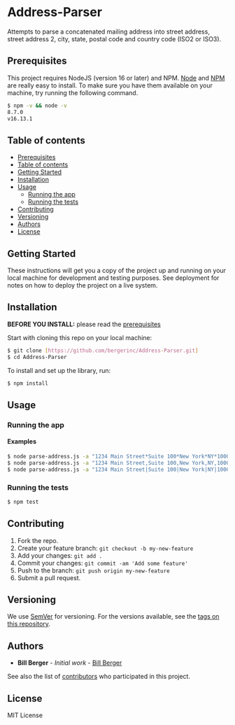 # Address-Parser
Attempts to parse a concatenated mailing address into street address, street address 2, city, state, postal code and country code (ISO2 or ISO3).

## Prerequisites

This project requires NodeJS (version 16 or later) and NPM.
[Node](http://nodejs.org/) and [NPM](https://npmjs.org/) are really easy to install.
To make sure you have them available on your machine,
try running the following command.

```sh
$ npm -v && node -v
8.7.0
v16.13.1
```

## Table of contents

  - [Prerequisites](#prerequisites)
  - [Table of contents](#table-of-contents)
  - [Getting Started](#getting-started)
  - [Installation](#installation)
  - [Usage](#usage)
    - [Running the app](#running-the-app)
    - [Running the tests](#running-the-tests)
  - [Contributing](#contributing)
  - [Versioning](#versioning)
  - [Authors](#authors)
  - [License](#license)

## Getting Started

These instructions will get you a copy of the project up and running on your local machine for development and testing purposes. See deployment for notes on how to deploy the project on a live system.

## Installation

**BEFORE YOU INSTALL:** please read the [prerequisites](#prerequisites)

Start with cloning this repo on your local machine:

```sh
$ git clone [https://github.com/bergerinc/Address-Parser.git]
$ cd Address-Parser
```

To install and set up the library, run:

```sh
$ npm install
```

## Usage

### Running the app

#### Examples

```sh
$ node parse-address.js -a "1234 Main Street*Suite 100*New York*NY*10001*USA" -d "*"
$ node parse-address.js -a "1234 Main Street,Suite 100,New York,NY,10001,USA" -d ","
$ node parse-address.js -a "1234 Main Street|Suite 100|New York|NY|10001|USA" -d "|"
```

### Running the tests

```sh
$ npm test
```

## Contributing

1.  Fork the repo.
2.  Create your feature branch: `git checkout -b my-new-feature`
3.  Add your changes: `git add .`
4.  Commit your changes: `git commit -am 'Add some feature'`
5.  Push to the branch: `git push origin my-new-feature`
6.  Submit a pull request.


## Versioning

We use [SemVer](http://semver.org/) for versioning. For the versions available, see the [tags on this repository](https://github.com/your/project/tags).

## Authors

* **Bill Berger** - *Initial work* - [Bill Berger](https://github.com/bergerinc)

See also the list of [contributors](https://github.com/bergerinc/address-parser/contributors) who participated in this project.

## License

MIT License
